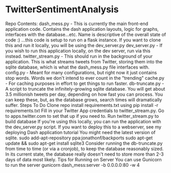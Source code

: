 # TwitterSentimentAnalysis
Repo Contents:
dash_mess.py - This is currently the main front-end application code. Contains the dash application layouts, logic for graphs, interfaces with the database...etc. Name is descriptive of the overall state of code :) ...this code is setup to run on a flask instance. If you want to clone this and run it locally, you will be using the dev_server.py
dev_server.py - If you wish to run this application locally, on the dev server, run via this instead.
twitter_stream.py - This should run in the background of your application. This is what streams tweets from Twitter, storing them into the sqlite database, which is what the dash_mess.py file interfaces with.
config.py - Meant for many configurations, but right now it just contains stop words. Words we don't intend to ever count in the "trending"
cache.py - For caching purposes in effort to get things to run faster.
db-truncate.py - A script to truncate the infinitely-growing sqlite database. You will get about 3.5 millionish tweets per day, depending on how fast you can process. You can keep these, but, as the database grows, search times will dramatically suffer.
Steps To Do
Clone repo
install requirements.txt using pip install -r requirements.txt
Fill in your Twitter App credentials to twitter_stream.py. Go to apps.twitter.com to set that up if you need to.
Run twitter_stream.py to build database
If you're using this locally, you can run the application with the dev_server.py script. If you want to deploy this to a webserver, see my deploying Dash application tutorial
You might need the latest version of sqlite.
sudo add-apt-repository ppa:jonathonf/backports
sudo apt-get update && sudo apt-get install sqlite3
Consider running the db-truncate.py from time to time (or via a cronjob), to keep the database reasonably sized. In its current state, the database really doesn't need to store more than 2-3 days of data most likely.
Tips for Running on Server
You can use Gunicorn to run the server
gunicorn dash_mess:server -b 0.0.0.0:80 -w 4
